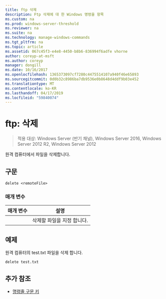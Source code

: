 ```yaml
---
title: ftp 삭제
description: Ftp 삭제에 대 한 Windows 명령을 항목
ms.custom: na
ms.prod: windows-server-threshold
ms.reviewer: na
ms.suite: na
ms.technology: manage-windows-commands
ms.tgt_pltfrm: na
ms.topic: article
ms.assetid: 067c45f3-e4e8-4450-b8b6-836994f6adfe vhorne
author: coreyp-at-msft
ms.author: coreyp
manager: dongill
ms.date: 10/16/2017
ms.openlocfilehash: 1365373097cf7280c4475514107a940f46e65893
ms.sourcegitcommit: 0d0b32c8986ba7db9536e0b8648d4ddf9b03e452
ms.translationtype: MT
ms.contentlocale: ko-KR
ms.lasthandoff: 04/17/2019
ms.locfileid: "59840074"
---
```

# <a name="ftp-delete"></a>ftp: 삭제

>적용 대상: Windows Server (반기 채널), Windows Server 2016, Windows Server 2012 R2, Windows Server 2012

원격 컴퓨터에서 파일을 삭제합니다.   
## <a name="syntax"></a>구문  
```  
delete <remoteFile>  
```  
### <a name="parameters"></a>매개 변수  
|매개 변수|설명|  
|-------|--------|  
|<remoteFile>|삭제할 파일을 지정 합니다.|  
## <a name="BKMK_Examples"></a>예제  
원격 컴퓨터의 test.txt 파일을 삭제 합니다.  
```  
delete test.txt  
```  
## <a name="additional-references"></a>추가 참조  
-   [명령줄 구문 키](command-line-syntax-key.md)  

